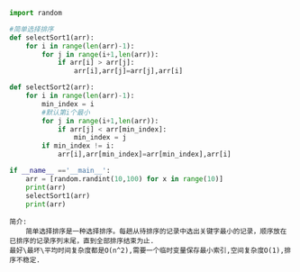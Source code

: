 ```python
import random

#简单选择排序
def selectSort1(arr):
    for i in range(len(arr)-1):
        for j in range(i+1,len(arr)):
            if arr[i] > arr[j]:
                arr[i],arr[j]=arr[j],arr[i]

def selectSort2(arr):
    for i in range(len(arr)-1):
        min_index = i
        #默认第i个最小
        for j in range(i+1,len(arr)):
            if arr[j] < arr[min_index]:
                min_index = j
        if min_index != i:
            arr[i],arr[min_index]=arr[min_index],arr[i]

if __name__ =='__main__':
    arr = [random.randint(10,100) for x in range(10)]
    print(arr)
    selectSort1(arr)
    print(arr)
```
    
    简介:
        简单选择排序是一种选择排序。每趟从待排序的记录中选出关键字最小的记录，顺序放在已排序的记录序列末尾，直到全部排序结束为止.
    最好\最坏\平均时间复杂度都是O(n^2),需要一个临时变量保存最小索引,空间复杂度O(1),排序不稳定.
